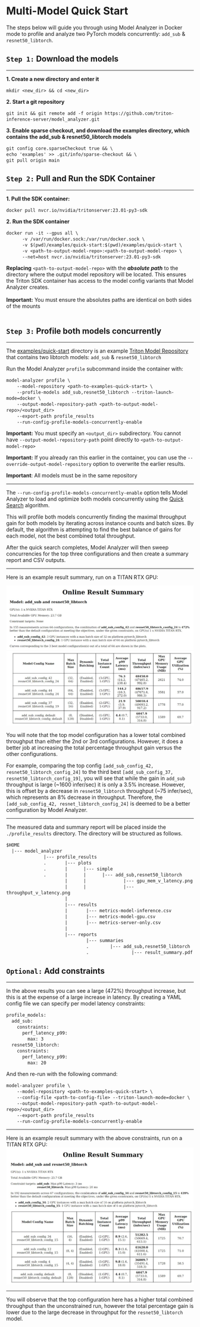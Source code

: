 <!--
Copyright (c) 2020-2023, NVIDIA CORPORATION & AFFILIATES. All rights reserved.

Licensed under the Apache License, Version 2.0 (the "License");
you may not use this file except in compliance with the License.
You may obtain a copy of the License at

    http://www.apache.org/licenses/LICENSE-2.0

Unless required by applicable law or agreed to in writing, software
distributed under the License is distributed on an "AS IS" BASIS,
WITHOUT WARRANTIES OR CONDITIONS OF ANY KIND, either express or implied.
See the License for the specific language governing permissions and
limitations under the License.
-->

# Multi-Model Quick Start

The steps below will guide you through using Model Analyzer in Docker mode to profile and analyze two PyTorch models concurrently: `add_sub` & `resnet50_libtorch`.

## `Step 1:` Download the models

---

**1. Create a new directory and enter it**

```
mkdir <new_dir> && cd <new_dir>
```

**2. Start a git repository**

```
git init && git remote add -f origin https://github.com/triton-inference-server/model_analyzer.git
```

**3. Enable sparse checkout, and download the examples directory, which contains the add_sub & resnet50_libtorch models**

```
git config core.sparseCheckout true && \
echo 'examples' >> .git/info/sparse-checkout && \
git pull origin main
```

## `Step 2:` Pull and Run the SDK Container

---

**1. Pull the SDK container:**

```
docker pull nvcr.io/nvidia/tritonserver:23.01-py3-sdk
```

**2. Run the SDK container**

```
docker run -it --gpus all \
      -v /var/run/docker.sock:/var/run/docker.sock \
      -v $(pwd)/examples/quick-start:$(pwd)/examples/quick-start \
      -v <path-to-output-model-repo>:<path-to-output-model-repo> \
      --net=host nvcr.io/nvidia/tritonserver:23.01-py3-sdk
```

**Replacing** `<path-to-output-model-repo>` with the
**_absolute_ _path_** to the directory where the output model repository
will be located.
This ensures the Triton SDK container has access to the model
config variants that Model Analyzer creates.<br><br>
**Important:** You must ensure the absolutes paths are identical on both sides of the mounts<br><br>

## `Step 3:` Profile both models concurrently

---

The [examples/quick-start](../examples/quick-start) directory is an example
[Triton Model Repository](https://github.com/triton-inference-server/server/blob/main/docs/user_guide/model_repository.md) that contains two libtorch models: `add_sub` & `resnet50_libtorch`

Run the Model Analyzer `profile` subcommand inside the container with:

```
model-analyzer profile \
    --model-repository <path-to-examples-quick-start> \
    --profile-models add_sub,resnet50_libtorch --triton-launch-mode=docker \
    --output-model-repository-path <path-to-output-model-repo>/<output_dir>
    --export-path profile_results
    --run-config-profile-models-concurrently-enable
```

**Important:** You must specify an `<output_dir>` subdirectory. You cannot have `--output-model-repository-path` point directly to `<path-to-output-model-repo>`

**Important:** If you already ran this earlier in the container, you can use the `--override-output-model-repository` option to overwrite the earlier results.

**Important**: All models must be in the same repository

---

The `--run-config-profile-models-concurrently-enable` option tells Model Analyzer to load and optimize both models concurrently using the [Quick Search](config_search.md#quick-search-mode) algorithm.

This will profile both models concurrently finding the maximal throughput gain for both models by iterating across instance counts and batch sizes. By default, the algorithm is attempting to find the best balance of gains for each model, not the best combined total throughput.

After the quick search completes, Model Analyzer will then sweep concurrencies for the top three configurations and then create a summary report and CSV outputs.

---

Here is an example result summary, run on a TITAN RTX GPU:

![Result Summary Top](../examples/mm_result_summary_top.jpg)
![Result Summary Table](../examples/mm_result_summary_table.jpg)

You will note that the top model configuration has a lower total combined throughput than either the 2nd or 3rd configurations. However, it does a better job at increasing the total percentage throughput gain versus the other configurations.

For example, comparing the top config `[add_sub_config_42, resnet50_libtorch_config_24]` to the third best `[add_sub_config_37, resnet50_libtorch_config_19]`, you will see that while the gain in `add_sub` throughput is large (~1600 infer/sec) it is only a 3.5% increase. However, this is offset by a decrease in `resnet50_libtorch` throughput (~75 infer/sec), which represents an 8% decrease in throughput. Therefore, the `[add_sub_config_42, resnet_libtorch_config_24]` is deemed to be a better configuration by Model Analyzer.

---

The measured data and summary report will be placed inside the
`./profile_results` directory. The directory will be structured as follows.

```
$HOME
  |--- model_analyzer
              |--- profile_results
              .       |--- plots
              .       |      |--- simple
              .       |      |      |--- add_sub,resnet50_libtorch
                      |      |              |--- gpu_mem_v_latency.png
                      |      |              |--- throughput_v_latency.png
                      |
                      |--- results
                      |       |--- metrics-model-inference.csv
                      |       |--- metrics-model-gpu.csv
                      |       |--- metrics-server-only.csv
                      |
                      |--- reports
                              |--- summaries
                              .        |--- add_sub,resnet50_libtorch
                              .                |--- result_summary.pdf
```

## `Optional:` Add constraints

---

In the above results you can see a large (472%) throughput increase, but this is at the expense of a large increase in latency. By creating a YAML config file we can specify per model latency constraints:

```
profile_models:
  add_sub:
    constraints:
      perf_latency_p99:
        max: 3
  resnet50_libtorch:
    constraints:
      perf_latency_p99:
        max: 20
```

And then re-run with the following command:

```
model-analyzer profile \
    --model-repository <path-to-examples-quick-start> \
    --config-file <path-to-config-file> --triton-launch-mode=docker \
    --output-model-repository-path <path-to-output-model-repo>/<output_dir>
    --export-path profile_results
    --run-config-profile-models-concurrently-enable
```

---

Here is an example result summary with the above constraints, run on a TITAN RTX GPU:
![Result Summary Constraint Top](../examples/mm_result_summary_constraint_top.jpg)
![Result Summary Constraint Table](../examples/mm_result_summary_constraint_table.jpg)

---

You will observe that the top configuration here has a higher total combined throughput than the unconstrained run, however the total percentage gain is lower due to the large decrease in throughput for the `resnet50_libtorch` model.
